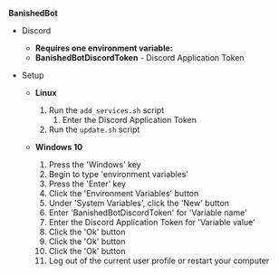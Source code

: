 **BanishedBot**

* Discord
	* **Requires one environment variable:**
	* **BanishedBotDiscordToken** - Discord Application Token

* Setup
	* **Linux**
		1. Run the `add_services.sh` script
			1. Enter the Discord Application Token
		1. Run the `update.sh` script

	* **Windows 10**
		1. Press the 'Windows' key
		1. Begin to type 'environment variables'
		1. Press the 'Enter' key
		1. Click the 'Environment Variables' button
		1. Under 'System Variables', click the 'New' button
		1. Enter 'BanishedBotDiscordToken' for 'Variable name'
		1. Enter the Discord Application Token for 'Variable value'
		1. Click the 'Ok' button
		1. Click the 'Ok' button
		1. Click the 'Ok' button
		1. Log out of the current user profile or restart your computer